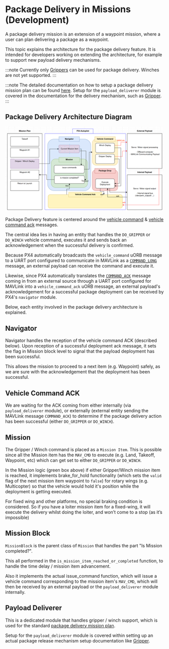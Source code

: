 # Package Delivery in Missions (Development)

A package delivery mission is an extension of a waypoint mission, where a user can plan delivering a package as a waypoint.

This topic explains the architecture for the package delivery feature.
It is intended for developers working on extending the architecture, for example to support new payload delivery mechanisms.

:::note
Currently only [Grippers](../peripherals/gripper.md) can be used for package delivery.
Winches are not yet supported.
:::

:::note
The detailed documentation on how to setup a package delivery mission plan can be found [here](../flying/package_delivery_mission.md).
Setup for the `payload_deliverer` module is covered in the documentation for the delivery mechanism, such as [Gripper](../peripherals/gripper.md#enable-payload-delivery-feature-gripper).
:::


## Package Delivery Architecture Diagram

![Package delivery architecture overview](../../assets/advanced_config/payload_delivery_mission_architecture.png)

Package Delivery feature is centered around the [vehicle command](../msg_docs/vehicle_command.md) & [vehicle command ack](../msg_docs/vehicle_command_ack.md) messages.

The central idea lies in having an entity that handles the `DO_GRIPPER` or `DO_WINCH` vehicle command, executes it and sends back an acknowledgement when the successful delivery is confirmed.

Because PX4 automatically broadcasts the `vehicle_command` uORB message to a UART port configured to communicate in MAVLink as a [`COMMAND_LONG`](https://mavlink.io/en/messages/common.html#COMMAND_LONG) message, an external payload can receive the command and execute it.

Likewise, since PX4 automatically translates the [`COMMAND_ACK`](https://mavlink.io/en/messages/common.html#COMMAND_ACK) message coming in from an external source through a UART port configured for MAVLink into a `vehicle_command_ack` uORB message, an external payload's acknowledgement for a successful package deployment can be received by PX4's `navigator` module.

Below, each entity involved in the package delivery architecture is explained.

## Navigator

Navigator handles the reception of the vehicle command ACK (described below).
Upon reception of a successful deployment ack message, it sets the flag in Mission block level to signal that the payload deployment has been successful.

This allows the mission to proceed to a next item (e.g. Waypoint) safely, as we are sure with the acknowledgement that the deployment has been successful.

## Vehicle Command ACK

We are waiting for the ACK coming from either internally (via `payload_deliverer` module), or externally (external entity sending the MAVLink message `COMMAND_ACK`) to determine if the package delivery action has been successful (either `DO_GRIPPER` or `DO_WINCH`).

## Mission

The Gripper / Winch command is placed as a `Mission Item`.
This is possible since all the Mission item has the `MAV_CMD` to execute (e.g. Land, Takeoff, Waypoint, etc) which can get set to either `DO_GRIPPER` or `DO_WINCH`.

In the Mission logic (green box above) if either Gripper/Winch mission item is reached, it implements brake_for_hold functionality (which sets the `valid` flag of the next mission item waypoint to `false`) for rotary wings (e.g. Multicopter) so that the vehicle would hold it's position while the deployment is getting executed.

For fixed wing and other platforms, no special braking condition is considered.
So if you have a loiter mission item for a fixed-wing, it will execute the delivery whilst doing the loiter, and won’t come to a stop (as it’s impossible)

## Mission Block

`MissionBlock` is the parent class of `Mission` that handles the part "Is Mission completed?".

This all performed in the `is_mission_item_reached_or_completed` function, to handle the time delay / mission item advancement.

Also it implements the actual issue_command function, which will issue a vehicle command corresponding to the mission item's `MAV_CMD`, which will then be received by an external payload or the `payload_deliverer` module internally.

## Payload Deliverer

This is a dedicated module that handles gripper / winch support, which is used for the standard [package delivery mission plan](../flying/package_delivery_mission.md).

Setup for the `payload_deliverer` module is covered within setting up an actual package release mechanism setup documentation like [Gripper](../peripherals/gripper.md#enable-payload-delivery-feature-gripper).